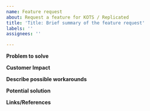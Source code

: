 ```yaml
---
name: Feature request
about: Request a feature for KOTS / Replicated
title: 'Title: Brief summary of the feature request'
labels: ''
assignees: ''

---
```


**Problem to solve**
<!-- Please provide a clear and concise description of what the problem is. Use MANY words.
Ex. As a vendor, I'm prevented from doing X when I click on Y [...] -->

**Customer Impact**
<!-- Not just “high”, but some commentary on how customers are affected:
- are they affected on every install, or just occasionally?
- when they are affected, is it just a little annoying, or does it jeopardize revenue? 
- How many customers are affected? 
- What is the business problem this feature request would solve? -->

**Describe possible workarounds**
<!-- A clear and concise description of any alternative solutions or features you've considered. -->

**Potential solution**
<!-- A short, clear and concise description of what an example solution to the problem might look like. -->

**Links/References**
<!-- Additional context to frame the problem. Include use cases, benefits, goals, or any other details that will help us understand more clearly. Also, please add any screenshots, and links to Slack chat or Zendesk issues that might help illustrate the issue. -->

